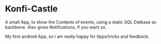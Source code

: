 # Konfi-Castle

A small App, to show the Contents of events, using a static SQL Datbase as backbone.
Also gives Notifications, if you want so.

My first android App, so I am really happy for tipps/tricks and feedback.
